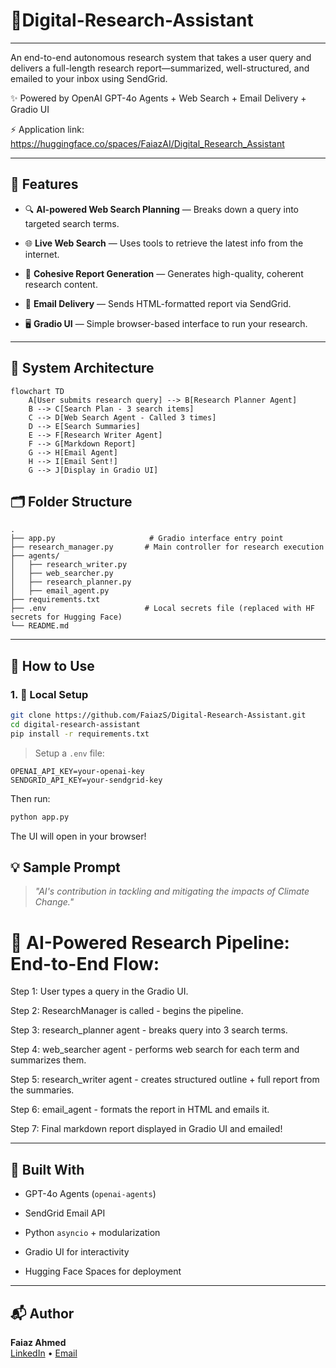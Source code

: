 # 🧠Digital-Research-Assistant
---
An end-to-end autonomous research system that takes a user query and delivers a full-length research report—summarized, well-structured, and emailed to your inbox using SendGrid.

✨ Powered by OpenAI GPT-4o Agents + Web Search + Email Delivery + Gradio UI  

⚡ Application link: https://huggingface.co/spaces/FaiazAI/Digital_Research_Assistant

---

## 📌 Features

- 🔍 **AI-powered Web Search Planning** — Breaks down a query into targeted search terms.
  
- 🌐 **Live Web Search** — Uses tools to retrieve the latest info from the internet.
  
- 📝 **Cohesive Report Generation** — Generates high-quality, coherent research content.
  
- 📧 **Email Delivery** — Sends HTML-formatted report via SendGrid.
  
- 🖥️ **Gradio UI** — Simple browser-based interface to run your research.
  
---

## 🧱 System Architecture

```mermaid
flowchart TD
    A[User submits research query] --> B[Research Planner Agent]
    B --> C[Search Plan - 3 search items]
    C --> D[Web Search Agent - Called 3 times]
    D --> E[Search Summaries]
    E --> F[Research Writer Agent]
    F --> G[Markdown Report]
    G --> H[Email Agent]
    H --> I[Email Sent!]
    G --> J[Display in Gradio UI]

```
## 🗂 Folder Structure

```
.
├── app.py                     # Gradio interface entry point
├── research_manager.py       # Main controller for research execution
├── agents/
│   ├── research_writer.py
│   ├── web_searcher.py
│   ├── research_planner.py
│   ├── email_agent.py
├── requirements.txt
├── .env                      # Local secrets file (replaced with HF secrets for Hugging Face)
└── README.md
```
---

## 🚀 How to Use

### 1. 🧪 Local Setup

```bash
git clone https://github.com/FaiazS/Digital-Research-Assistant.git
cd digital-research-assistant
pip install -r requirements.txt
```

> Setup a `.env` file:

```
OPENAI_API_KEY=your-openai-key
SENDGRID_API_KEY=your-sendgrid-key
```

Then run:

```bash
python app.py
```

The UI will open in your browser!

## 💡 Sample Prompt

> _"AI's contribution in tackling and mitigating the impacts of Climate Change."_

# 🔁 AI-Powered Research Pipeline: End-to-End Flow:

Step 1: User types a query in the Gradio UI.
        
Step 2: ResearchManager is called - begins the pipeline.
        
Step 3: research_planner agent - breaks query into 3 search terms.
        
Step 4: web_searcher agent - performs web search for each term and summarizes them.
        
Step 5: research_writer agent - creates structured outline + full report from the summaries.
        
Step 6: email_agent - formats the report in HTML and emails it.
        
Step 7: Final markdown report displayed in Gradio UI and emailed!

---

## 🧠 Built With

- GPT-4o Agents (`openai-agents`)
  
- SendGrid Email API
  
- Python `asyncio` + modularization
  
- Gradio UI for interactivity
  
- Hugging Face Spaces for deployment

---

## 📬 Author

**Faiaz Ahmed**  
[LinkedIn](https://www.linkedin.com/in/faiazahmed22/) • [Email](mailto:faiazrex8@gmail.com)
